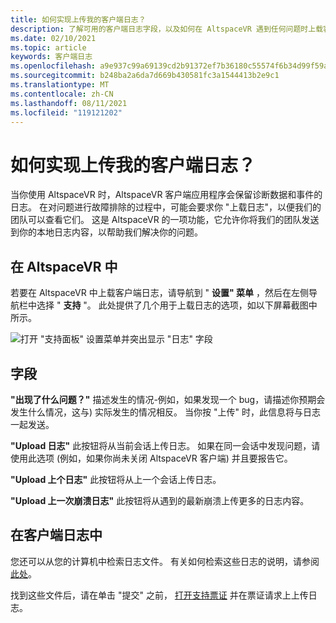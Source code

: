 ```yaml
---
title: 如何实现上传我的客户端日志？
description: 了解可用的客户端日志字段，以及如何在 AltspaceVR 遇到任何问题时上载客户端日志。
ms.date: 02/10/2021
ms.topic: article
keywords: 客户端日志
ms.openlocfilehash: a9e937c99a69139cd2b91372ef7b36180c55574f6b34d99f59a2a099b92c4081
ms.sourcegitcommit: b248ba2a6da7d669b430581fc3a1544413b2e9c1
ms.translationtype: MT
ms.contentlocale: zh-CN
ms.lasthandoff: 08/11/2021
ms.locfileid: "119121202"
---
```

# <a name="how-do-i-upload-my-client-logs"></a>如何实现上传我的客户端日志？

当你使用 AltspaceVR 时，AltspaceVR 客户端应用程序会保留诊断数据和事件的日志。 在对问题进行故障排除的过程中，可能会要求你 "上载日志"，以便我们的团队可以查看它们。 这是 AltspaceVR 的一项功能，它允许你将我们的团队发送到你的本地日志内容，以帮助我们解决你的问题。

## <a name="in-altspacevr"></a>在 AltspaceVR 中

若要在 AltspaceVR 中上载客户端日志，请导航到 " **设置" 菜单** ，然后在左侧导航栏中选择 " **支持** "。 此处提供了几个用于上载日志的选项，如以下屏幕截图中所示。

![打开 "支持面板" 设置菜单并突出显示 "日志" 字段](images/help-altvr-uploadlogs.png)

## <a name="fields"></a>字段

**"出现了什么问题？"**
描述发生的情况-例如，如果发现一个 bug，请描述你预期会发生什么情况，这与) 实际发生的情况相反。 当你按 "上传" 时，此信息将与日志一起发送。

**"Upload 日志"** 此按钮将从当前会话上传日志。 如果在同一会话中发现问题，请使用此选项 (例如，如果你尚未关闭 AltspaceVR 客户端) 并且要报告它。

**"Upload 上个日志"** 此按钮将从上一个会话上传日志。

**"Upload 上一次崩溃日志"** 此按钮将从遇到的最新崩溃上传更多的日志内容。

## <a name="in-client-logs"></a>在客户端日志中

您还可以从您的计算机中检索日志文件。 有关如何检索这些日志的说明，请参阅 [此处](https://docs.microsoft.com/windows/mixed-reality/altspace-vr/faqs/app-version#in-client-logs)。

找到这些文件后，请在单击 "提交" 之前， [打开支持票证](https://help.altvr.com/hc/en-us/requests/new) 并在票证请求上上传日志。
